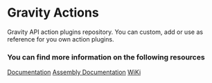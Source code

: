 # Gravity Actions
Gravity API action plugins repository. You can custom, add or use as reference for you own action plugins.

### You can find more information on the following resources
[Documentation](./docs/pages/home.md)
[Assembly Documentation]()
[WiKi](https://github.com/gravity-api/gravity-actions/wiki)